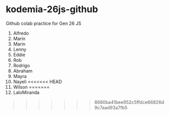 # kodemia-26js-github

Github colab practice for Gen 26 JS

1. Alfredo
2. Marin
2. Marin
3. Lenny
4. Eddie
5. Rob
6. Rodrigo
7. Abraham
8. Mayra
9. Nayeli
<<<<<<< HEAD
10. Wilson
=======
10. LaloMiranda
>>>>>>> 8680ba41bee952c5ffdce66826d9c7aad93a7fb5
